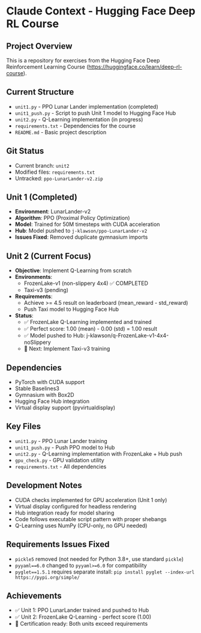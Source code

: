 # Claude Context - Hugging Face Deep RL Course

## Project Overview
This is a repository for exercises from the Hugging Face Deep Reinforcement Learning Course (https://huggingface.co/learn/deep-rl-course).

## Current Structure
- `unit1.py` - PPO Lunar Lander implementation (completed)
- `unit1_push.py` - Script to push Unit 1 model to Hugging Face Hub
- `unit2.py` - Q-Learning implementation (in progress)
- `requirements.txt` - Dependencies for the course
- `README.md` - Basic project description

## Git Status
- Current branch: `unit2`
- Modified files: `requirements.txt`
- Untracked: `ppo-LunarLander-v2.zip`

## Unit 1 (Completed)
- **Environment**: LunarLander-v2
- **Algorithm**: PPO (Proximal Policy Optimization)
- **Model**: Trained for 50M timesteps with CUDA acceleration
- **Hub**: Model pushed to `j-klawson/ppo-LunarLander-v2`
- **Issues Fixed**: Removed duplicate gymnasium imports

## Unit 2 (Current Focus)
- **Objective**: Implement Q-Learning from scratch
- **Environments**:
  - FrozenLake-v1 (non-slippery 4x4) ✅ COMPLETED
  - Taxi-v3 (pending)
- **Requirements**:
  - Achieve >= 4.5 result on leaderboard (mean_reward - std_reward)
  - Push Taxi model to Hugging Face Hub
- **Status**:
  - ✅ FrozenLake Q-Learning implemented and trained
  - ✅ Perfect score: 1.00 (mean) - 0.00 (std) = 1.00 result
  - ✅ Model pushed to Hub: j-klawson/q-FrozenLake-v1-4x4-noSlippery
  - 🔄 Next: Implement Taxi-v3 training

## Dependencies
- PyTorch with CUDA support
- Stable Baselines3
- Gymnasium with Box2D
- Hugging Face Hub integration
- Virtual display support (pyvirtualdisplay)

## Key Files
- `unit1.py` - PPO Lunar Lander training
- `unit1_push.py` - Push PPO model to Hub
- `unit2.py` - Q-Learning implementation with FrozenLake + Hub push
- `gpu_check.py` - GPU validation utility
- `requirements.txt` - All dependencies

## Development Notes
- CUDA checks implemented for GPU acceleration (Unit 1 only)
- Virtual display configured for headless rendering
- Hub integration ready for model sharing
- Code follows executable script pattern with proper shebangs
- Q-Learning uses NumPy (CPU-only, no GPU needed)

## Requirements Issues Fixed
- `pickle5` removed (not needed for Python 3.8+, use standard `pickle`)
- `pyyaml==6.0` changed to `pyyaml>=6.0` for compatibility
- `pyglet==1.5.1` requires separate install: `pip install pyglet --index-url https://pypi.org/simple/`

## Achievements
- ✅ Unit 1: PPO LunarLander trained and pushed to Hub
- ✅ Unit 2: FrozenLake Q-Learning - perfect score (1.00)
- 🎯 Certification ready: Both units exceed requirements